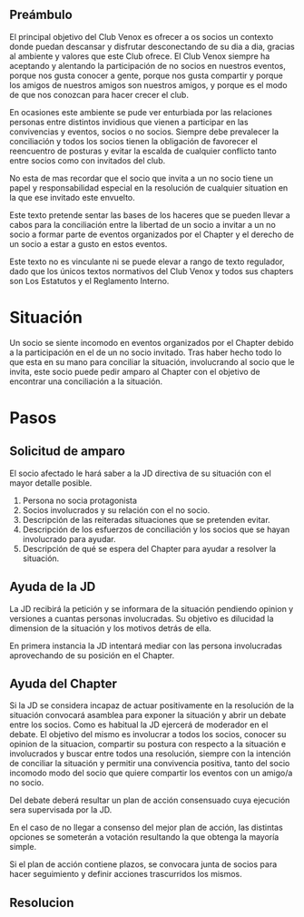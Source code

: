 ## Preámbulo
El principal objetivo del Club Venox es ofrecer a os socios un contexto donde puedan descansar y disfrutar desconectando de su dia a dia, gracias al ambiente y valores que este Club ofrece. 
El Club Venox siempre ha aceptando y alentando la participación de no socios en nuestros eventos, porque nos gusta conocer a gente, porque nos gusta compartir y porque los amigos de nuestros amigos son nuestros amigos, y porque es el modo de que nos conozcan para hacer crecer el club.

En ocasiones este ambiente se pude ver enturbiada por las relaciones personas entre distintos invidious que vienen a participar en las convivencias y eventos, socios o no socios.
Siempre debe prevalecer la conciliación y todos los socios tienen la obligación de favorecer el reencuentro de posturas y evitar la escalda de cualquier conflicto tanto entre socios como con invitados del club.

No esta de mas recordar que el socio que invita a un no socio tiene un papel y responsabilidad especial en la resolución de cualquier situation en la que ese invitado este envuelto.

Este texto pretende sentar las bases de los haceres que se pueden llevar a cabos para la conciliación entre la libertad de un socio a invitar a un no socio a formar parte de eventos organizados por el Chapter y el derecho de un socio a estar a gusto en estos eventos.

Este texto no es vinculante ni se puede elevar a rango de texto regulador, dado que los únicos textos normativos del Club Venox y todos sus chapters son Los Estatutos y el Reglamento Interno.

# Situación
Un socio se siente incomodo en eventos organizados por el Chapter debido a la participación en el de un no socio invitado. 
Tras haber hecho todo lo que esta en su mano para conciliar la situación, involucrando al socio que le invita, este socio puede pedir amparo al Chapter con el objetivo de encontrar una conciliación a la situación.

# Pasos

## Solicitud de amparo
 El socio afectado le hará saber a la JD directiva de su situación con el mayor detalle posible. 

1. Persona no socia protagonista
1. Socios involucrados y su relación con el no socio.
1. Descripción de las reiteradas situaciones que se pretenden evitar. 
1. Descripción de los esfuerzos de conciliación y los socios que se hayan involucrado para ayudar.
1. Descripción de qué se espera del Chapter para ayudar a resolver la situación.

## Ayuda de la JD
La JD recibirá la petición y se informara de la situación pendiendo opinion y versiones a cuantas personas involucradas.
Su objetivo es dilucidad la dimension de la situación y los motivos detrás de ella.

En primera instancia la JD intentará mediar con las persona involucradas aprovechando de su posición en el Chapter.

## Ayuda del Chapter
Si la JD se considera incapaz de actuar positivamente en la resolución de la situación convocará asamblea para exponer la situación y abrir un debate entre los socios.
Como es habitual la JD ejercerá de moderador en el debate. El objetivo del mismo es involucrar a todos los socios, conocer su opinion de la situacion, compartir su postura con respecto a la situación e involucrados y buscar entre todos una resolución, siempre con la intención de conciliar la situación y permitir una convivencia positiva, tanto del socio incomodo modo del socio que quiere compartir los eventos con un amigo/a no socio.

Del debate deberá resultar un plan de acción consensuado cuya ejecución sera supervisada por la JD.

En el caso de no llegar a consenso del mejor plan de acción, las distintas opciones se someterán a votación resultando la que obtenga la mayoría simple.

Si el plan de acción contiene plazos, se convocara junta de socios para hacer seguimiento y definir acciones trascurridos los mismos.

## Resolucion 
